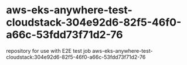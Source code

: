 # aws-eks-anywhere-test-cloudstack-304e92d6-82f5-46f0-a66c-53fdd73f71d2-76
repository for use with E2E test job aws-eks-anywhere-test-cloudstack:304e92d6-82f5-46f0-a66c-53fdd73f71d2-76
